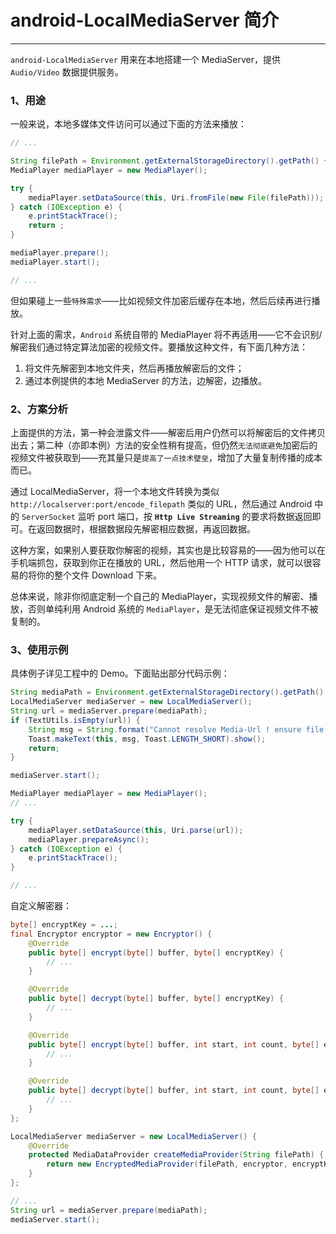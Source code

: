 # android-LocalMediaServer 简介
---

`android-LocalMediaServer` 用来在本地搭建一个 MediaServer，提供 `Audio/Video` 数据提供服务。

### 1、用途

一般来说，本地多媒体文件访问可以通过下面的方法来播放：

```java
// ...

String filePath = Environment.getExternalStorageDirectory().getPath() + "/media.mp4";
MediaPlayer mediaPlayer = new MediaPlayer();

try {
    mediaPlayer.setDataSource(this, Uri.fromFile(new File(filePath)));
} catch (IOException e) {
    e.printStackTrace();
    return ;
}

mediaPlayer.prepare();
mediaPlayer.start();

// ...
```

但如果碰上一些`特殊需求`——比如视频文件加密后缓存在本地，然后后续再进行播放。

针对上面的需求，`Android` 系统自带的 MediaPlayer 将不再适用——它不会识别/解密我们通过特定算法加密的视频文件。要播放这种文件，有下面几种方法：

1. 将文件先解密到本地文件夹，然后再播放解密后的文件；
2. 通过本例提供的本地 MediaServer 的方法，边解密，边播放。

### 2、方案分析

上面提供的方法，第一种会泄露文件——解密后用户仍然可以将解密后的文件拷贝出去；第二种（亦即本例）方法的安全性稍有提高，但仍然`无法彻底避免`加密后的视频文件被获取到——充其量只是`提高了一点技术壁垒`，增加了大量复制传播的成本而已。

通过 LocalMediaServer，将一个本地文件转换为类似 `http://localserver:port/encode_filepath` 类似的 URL，然后通过 Android 中的 `ServerSocket` 监听 port 端口，按 **`Http Live Streaming`** 的要求将数据返回即可。在返回数据时，根据数据段先解密相应数据，再返回数据。

这种方案，如果别人要获取你解密的视频，其实也是比较容易的——因为他可以在手机端抓包，获取到你正在播放的 URL，然后他用一个 HTTP 请求，就可以很容易的将你的整个文件 Download 下来。

总体来说，除非你彻底定制一个自己的 MediaPlayer，实现视频文件的解密、播放，否则单纯利用 Android 系统的 `MediaPlayer`，是无法彻底保证视频文件不被复制的。

### 3、使用示例

具体例子详见工程中的 Demo。下面贴出部分代码示例：

```java
String mediaPath = Environment.getExternalStorageDirectory().getPath() + "/media.mp4";
LocalMediaServer mediaServer = new LocalMediaServer();
String url = mediaServer.prepare(mediaPath);
if (TextUtils.isEmpty(url)) {
    String msg = String.format("Cannot resolve Media-Url ! ensure file \"%s\" exists!", mediaPath);
    Toast.makeText(this, msg, Toast.LENGTH_SHORT).show();
    return;
}

mediaServer.start();

MediaPlayer mediaPlayer = new MediaPlayer();
// ...

try {
    mediaPlayer.setDataSource(this, Uri.parse(url));
    mediaPlayer.prepareAsync();
} catch (IOException e) {
    e.printStackTrace();
}

// ...
```

自定义解密器：

```java
byte[] encryptKey = ...;
final Encryptor encryptor = new Encryptor() {
    @Override
    public byte[] encrypt(byte[] buffer, byte[] encryptKey) {
		// ...
    }

    @Override
    public byte[] decrypt(byte[] buffer, byte[] encryptKey) {
		// ...
    }

    @Override
    public byte[] encrypt(byte[] buffer, int start, int count, byte[] encryptKey) {
		// ...
    }

    @Override
    public byte[] decrypt(byte[] buffer, int start, int count, byte[] encryptKey) {
		// ...
    }
};

LocalMediaServer mediaServer = new LocalMediaServer() {
	@Override
    protected MediaDataProvider createMediaProvider(String filePath) {
        return new EncryptedMediaProvider(filePath, encryptor, encryptKey);
    }
};

// ...
String url = mediaServer.prepare(mediaPath);
mediaServer.start();
```
